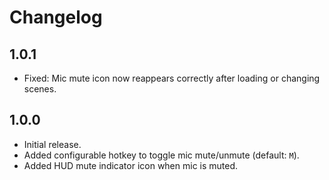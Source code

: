 # Changelog

## 1.0.1
- Fixed: Mic mute icon now reappears correctly after loading or changing scenes.

## 1.0.0
- Initial release.
- Added configurable hotkey to toggle mic mute/unmute (default: `M`).
- Added HUD mute indicator icon when mic is muted.
